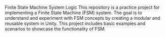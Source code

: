 Finite State Machine System Logic This repository is a practice project for implementing a Finite State Machine (FSM) system. The goal is to understand and experiment with FSM concepts by creating a modular and reusable system in Unity. This project includes basic examples and scenarios to showcase the functionality of FSM.
